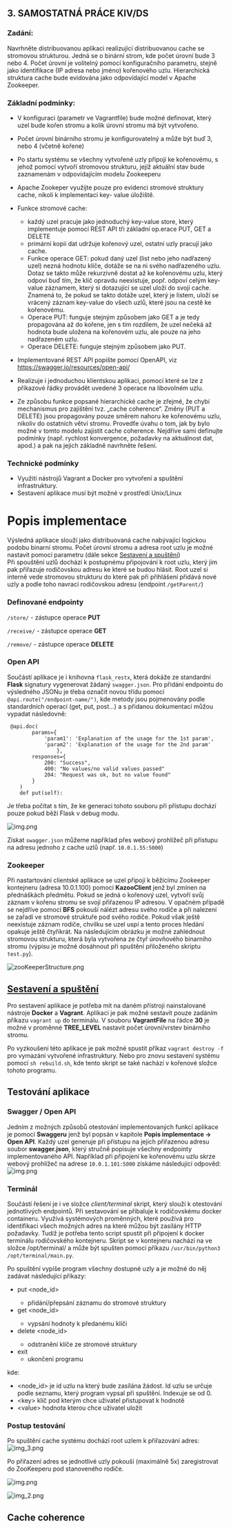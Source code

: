 ## 3. SAMOSTATNÁ PRÁCE KIV/DS

### Zadání:

Navrhněte distribuovanou aplikaci realizující distribuovanou cache se stromovou strukturou. Jedná se o binární strom,
kde počet úrovní bude 3 nebo 4. Počet úrovní je volitelný pomocí konfiguračního parametru, stejně jako identifikace
(IP adresa nebo jméno) kořenového uzlu. Hierarchická struktura cache bude evidována jako odpovídající model v
Apache Zookeeper.

### Základní podmínky:
- V konfiguraci (parametr ve Vagrantfile) bude možné definovat, který uzel bude kořen stromu a kolik úrovní
stromu má být vytvořeno.
- Počet úrovní binárního stromu je konfigurovatelný a může být buď 3, nebo 4 (včetně kořene)
- Po startu systému se všechny vytvořené uzly připojí ke kořenovému, s jehož pomocí vytvoří stromovou
strukturu, jejíž aktuální stav bude zaznamenám v odpovídajícím modelu Zookeeperu

- Apache Zookeper využijte pouze pro evidenci stromové struktury cache, nikoli k implementaci key-
value úložiště.

- Funkce stromové cache:
  - každý uzel pracuje jako jednoduchý key-value store, který implementuje pomocí REST API tři
základní op.erace PUT, GET a DELETE
  - primární kopii dat udržuje kořenový uzel, ostatní uzly pracují jako cache.
  - Funkce operace GET: pokud daný uzel (list nebo jeho nadřazený uzel) nezná hodnotu klíče, dotáže se
na ni svého nadřazeného uzlu. Dotaz se takto může rekurzivně dostat až ke kořenovému uzlu, který
odpoví buď tím, že klíč opravdu neexistuje, popř. odpoví celým key-value záznamem, který si
dotazující se uzel uloží do svojí cache. Znamená to, že pokud se takto dotáže uzel, který je listem,
uloží se vrácený záznam key-value do všech uzlů, které jsou na cestě ke kořenovému.
  - Operace PUT: funguje stejným způsobem jako GET a je tedy propagována až do kořene, jen s tím
rozdílem, že uzel nečeká až hodnota bude uložena na kořenovém uzlu, ale pouze na jeho nadřazeném
uzlu.
  - Operace DELETE: funguje stejným způsobem jako PUT.
- Implementované REST API popište pomocí OpenAPI, viz https://swagger.io/resources/open-api/
- Realizuje i jednoduchou klientskou aplikaci, pomocí které se lze z příkazové řádky provádět uvedené 3
operace na libovolném uzlu.
- Ze způsobu funkce popsané hierarchické cache je zřejmé, že chybí mechanismus pro zajištění tvz. „cache
coherence“. Změny (PUT a DELETE) jsou propagovány pouze směrem nahoru ke kořenovému uzlu, nikoliv
do ostatních větví stromu. Provedťe úvahu o tom, jak by bylo možné v tomto modelu zajistit cache
coherence. Nejdříve sami definujte podmínky (např. rychlost konvergence, požadavky na aktuálnost
dat, apod.) a pak na jejich základně navrhněte řešení.

### Technické podmínky

- Využití nástrojů Vagrant a Docker pro vytvoření a spuštění infrastruktury.
- Sestavení aplikace musí být možné v prostředí Unix/Linux




# Popis implementace

Výsledná aplikace slouží jako distribuovaná cache nabývající logickou podobu binarní stromu.
Počet úrovní stromu a adresa root uzlu je možné nastavit pomocí parametru (dále sekce <a href="#setup">Sestavení a spuštění</a>)    
Při spouštění uzlů dochází k postupnému připojování k root uzlu, který jim pak přiřazuje rodičovskou adresu ke které se budou hlásit.
Root uzel si interně vede stromovou strukturu do které pak při přihlášení přidává nové uzly a podle toho navrací rodičovskou adresu (endpoint ``/getParent/``)


### Definované endpointy

```/store/``` - zástupce operace **PUT** 

```/receive/``` - zástupce operace **GET** 

```/remove/``` - zástupce operace **DELETE** 

### Open API

Součástí aplikace je i knihovna ```flask_restx```, která dokáže ze standardní **Flask** signatury vygenerovat žádaný ```swagger.json```.
Pro přidání endpointu do výsledného JSONu je třeba označit novou třídu pomocí ```
@api.route("/endpoint-name/")```, kde metody jsou pojmenovány podle standardních operací (get, put, post...) a s přidanou dokumentací můžou vypadat následovně:
```
 @api.doc(
        params={
            'param1': 'Explanation of the usage for the 1st param',
            'param2': 'Explanation of the usage for the 2nd param'
                },
        responses={
            200: "Success",
            400: "No values/no valid values passed"
            204: "Request was ok, but no value found"
        }
    )
    def put(self):
```
Je třeba počítat s tím, že ke generaci tohoto souboru při přístupu dochází pouze pokud běží Flask v debug modu.

![img.png](images/openAPI.png)

Získat ```swagger.json``` můžeme například přes webový prohlížeč při přístupu na adresu jednoho z cache uzlů (např. ``10.0.1.55:5000``)



### Zookeeper
Při nastartování clientské aplikace se uzel připojí k běžícímu Zookeeper kontejneru (adresa 10.0.1.100) pomocí **KazooClient** jenž byl zmínen na přednáškách předmětu.
Pokud se jedná o kořenový uzel, vytvoří svůj záznam v kořenu stromu se svojí přiřazenou IP adresou. 
V opačném případě se nejdříve pomocí **BFS** pokouší nálézt adresu svého rodiče a při nalezení se zařadí ve stromové struktuře pod svého rodiče.
Pokud však ještě neexistuje záznam rodiče, chvilku se uzel uspí a tento proces hledání opakuje ještě čtyřikrát.
Na následujícím obrázku je možné zahlédnout stromovou strukturu, která byla vytvořena ze čtyř úrovňového binarního stromu (výpisu je možné dosáhnout při spuštění přiloženého skriptu ```test.py```).


![zooKeeperStructure.png](images/zooKeeperStructure.png)

## [Sestavení a spuštění](#setup)

Pro sestavení aplikace je potřeba mít na daném přístroji nainstalované nástroje **Docker** a **Vagrant**. 
Aplikaci je pak možné sestavit pouze zadáním příkazu ``vagrant up`` do terminálu. 
V souboru **VagrantFile** na řádce **30** je možné v proměnné **TREE_LEVEL** nastavit počet úrovní/vrstev binárního stromu.

Po vyzkoušení této aplikace je pak možné spustit příkaz ``vagrant destroy -f`` pro vymazání vytvořené infrastruktury.
Nebo pro znovu sestavení systému pomocí ``sh rebuild.sh``, kde tento skript se také nachází v kořenové složce tohoto programu.


## Testování aplikace

### Swagger / Open API
Jedním z možných způsobů otestování implementovaných funkcí aplikace je pomocí **Swaggeru** jenž byl popsán v kapitole **Popis implementace -> Open API**.
Každý uzel generuje při přístupu na jejich přiřazenou adresu soubor **swagger.json**, který stručně popisuje všechny endpointy implementovaného API.
Například při připojení ke kořenovému uzlu skrze webový prohlížeč na adrese ``10.0.1.101:5000`` získáme následující odpověd:
![img.png](images/img.png)

### Terminál

Součástí řešení je i ve složce *client/terminal* skript, který slouží k otestování jednotlivých endpointů. Při sestavování se přibaluje k rodičovskému docker containeru. Využívá systémových proměnných, které používá pro identifikaci všech možných adres na které můžou být zasílány HTTP požadavky. Tudíž je potřeba tento script spustit při připojení k docker terminálu rodičovského kontejneru. Skript se v kontejneru nachází na ve složce /opt/terminal/ a může být spušten pomocí příkazu ``/usr/bin/python3 /opt/terminal/main.py``.

Po spuštění vypíše program všechny dostupné uzly a je možné do něj zadávat následující příkazy:

- put <node_id> <key> <value>
  - přidání/přepsání záznamu do stromové struktury 
- get <node_id> <key>
  - vypsání hodnoty k předanému klíči
- delete <node_id> <key>
  - odstranění klíče ze stromové struktury
- exit
  - ukončení programu

kde:
- \<node_id> je id uzlu na který bude zasílána žádost. Id uzlu se určuje podle seznamu, který program vypsal při spuštění. Indexuje se od 0.
- \<key> klíč pod kterým chce uživatel přistupovat k hodnotě
- \<value> hodnota kterou chce uživatel uložit


### Postup testování

Po spuštění cache systému dochází root uzlem k přiřazování adres:
![img_3.png](images/img_3.png)

Po přiřazení adres se jednotlivé uzly pokouší (maximálně 5x) zaregistrovat do ZooKeeperu pod stanoveného rodiče.

![img.png](images/zookeeperAssign.png)




![img_2.png](images/img_2.png)



## Cache coherence
